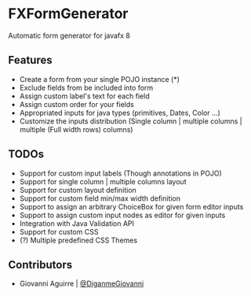 # FXFormGenerator
Automatic form generator for javafx 8

## Features
 * Create a form from your single POJO instance (*)
 * Exclude fields from be included into form
 * Assign custom label's text for each field
 * Assign custom order for your fields
 * Appropriated inputs for java types (primitives, Dates, Color ...)
 * Customize the inputs distribution (Single column | multiple columns | multiple (Full width rows) columns)
 
## TODOs
 * Support for custom input labels (Though annotations in POJO)
 * Support for single column | multiple columns layout
 * Support for custom layout definition
 * Support for custom field min/max width definition
 * Support to assign an arbitrary ChoiceBox for given form editor inputs
 * Support to assign custom input nodes as editor for given inputs
 * Integration with Java Validation API
 * Support for custom CSS
 * (?) Multiple predefined CSS Themes
 
## Contributors
  * Giovanni Aguirre | [@DiganmeGiovanni](https://github.com/DiganmeGiovanni)
